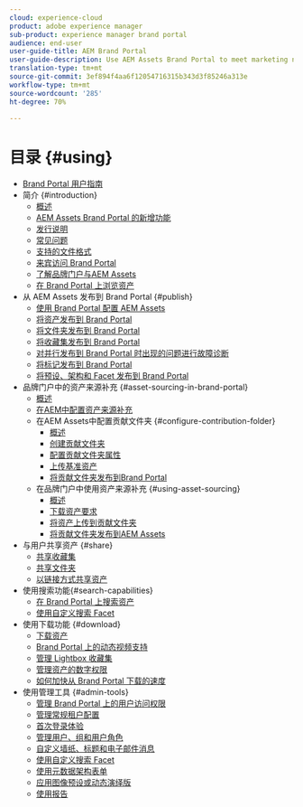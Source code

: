 ```yaml
---
cloud: experience-cloud
product: adobe experience manager
sub-product: experience manager brand portal
audience: end-user
user-guide-title: AEM Brand Portal
user-guide-description: Use AEM Assets Brand Portal to meet marketing needs by securely distributing approved brand and product assets to external agencies, partners, internal teams, and resellers for download.
translation-type: tm+mt
source-git-commit: 3ef894f4aa6f12054716315b343d3f85246a313e
workflow-type: tm+mt
source-wordcount: '285'
ht-degree: 70%

---
```



# 目录 {#using}

+ [Brand Portal 用户指南](using/home.md)
+ 简介 {#introduction}
   + [概述](using/brand-portal.md)
   + [AEM Assets Brand Portal 的新增功能](using/whats-new.md)
   + [发行说明](using/brand-portal-release-notes.md)
   + [常见问题](using/brand-portal-faqs.md)
   + [支持的文件格式](using/brand-portal-supported-formats.md)
   + [来宾访问 Brand Portal](using/guest-access.md)
   + [了解品牌门户与AEM Assets](https://docs.adobe.com/content/help/zh-Hans/experience-manager-brand-portal/using/home.html)
   + [在 Brand Portal 上浏览资产](using/browse-assets-brand-portal.md)
+ 从 AEM Assets 发布到 Brand Portal {#publish}
   + [使用 Brand Portal 配置 AEM Assets](using/configure-aem-assets-with-brand-portal.md)
   + [将资产发布到 Brand Portal](https://docs.adobe.com/content/help/en/experience-manager-65/assets/brandportal/brand-portal-publish-assets.html)
   + [将文件夹发布到 Brand Portal](https://docs.adobe.com/content/help/en/experience-manager-65/assets/brandportal/brand-portal-publish-folder.html)
   + [将收藏集发布到 Brand Portal](https://docs.adobe.com/content/help/en/experience-manager-65/assets/brandportal/brand-portal-publish-collection.html)
   + [对并行发布到 Brand Portal 时出现的问题进行故障诊断](using/troubleshoot-parallel-publishing.md)
   + [将标记发布到 Brand Portal](using/brand-portal-publish-tags.md)
   + [将预设、架构和 Facet 发布到 Brand Portal](using/publish-schema-search-facets-presets.md)
+ 品牌门户中的资产来源补充 {#asset-sourcing-in-brand-portal}
   + [概述](using/brand-portal-asset-sourcing.md)
   + [在AEM中配置资产来源补充](using/brand-portal-configure-asset-sourcing.md)
   + 在AEM Assets中配置贡献文件夹 {#configure-contribution-folder}
      + [概述](using/brand-portal-contribution-folder.md)
      + [创建贡献文件夹](using/brand-portal-create-contribution-folder.md)
      + [配置贡献文件夹属性](using/brand-portal-configure-contribution-folder-properties.md)
      + [上传基准资产](using/brand-portal-upload-baseline-assets.md)
      + [将贡献文件夹发布到Brand Portal](using/brand-portal-publish-contribution-folder-to-brand-portal.md)
   + 在品牌门户中使用资产来源补充 {#using-asset-sourcing}
      + [概述](using/brand-portal-overiew-using-asset-sourcing.md)
      + [下载资产要求](using/brand-portal-download-asset-requirements.md)
      + [将资产上传到贡献文件夹](using/brand-portal-upload-assets-to-contribution-folder.md)
      + [将贡献文件夹发布到AEM Assets](using/brand-portal-publish-contribution-folder-to-aem-assets.md)
+ 与用户共享资产 {#share}
   + [共享收藏集](using/brand-portal-share-collection.md)
   + [共享文件夹](using/brand-portal-sharing-folders.md)
   + [以链接方式共享资产](using/brand-portal-link-share.md)
+ 使用搜索功能{#search-capabilities}
   + [在 Brand Portal 上搜索资产](using/brand-portal-searching.md)
   + [使用自定义搜索 Facet](using/brand-portal-search-facets.md)
+ 使用下载功能 {#download}
   + [下载资产](using/brand-portal-download-users.md)
   + [Brand Portal 上的动态视频支持](using/dynamic-video-brand-portal.md)
   + [管理 Lightbox 收藏集](using/brand-portal-light-box.md)
   + [管理资产的数字权限](using/manage-digital-rights-of-assets.md)
   + [如何加快从 Brand Portal 下载的速度](using/accelerated-download.md)
+ 使用管理工具 {#admin-tools}
   + [管理 Brand Portal 上的用户访问权限](using/access-configurations-brand-portal.md)
   + [管理常规租户配置](using/brand-portal-general-configuration.md)
   + [首次登录体验](using/brand-portal-onboarding.md)
   + [管理用户、组和用户角色](using/brand-portal-adding-users.md)
   + [自定义墙纸、标题和电子邮件消息](using/brand-portal-branding.md)
   + [使用自定义搜索 Facet](using/brand-portal-search-facets.md)
   + [使用元数据架构表单](using/brand-portal-metadata-schemas.md)
   + [应用图像预设或动态演绎版](using/brand-portal-image-presets.md)
   + [使用报告](using/brand-portal-reports.md)

